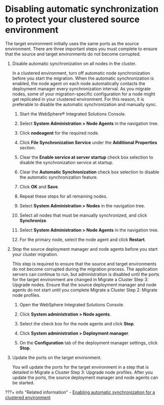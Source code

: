 # Disabling automatic synchronization to protect your clustered source environment

The target environment initially uses the same ports as the source environment. There are three important steps you must complete to ensure that the source and target environments do not become corrupted.

1.  Disable automatic synchronization on all nodes in the cluster.

    In a clustered environment, turn off automatic node synchronization before you start the migration. When the automatic synchronization is enabled, the node agent on each node automatically contacts the deployment manager every synchronization interval. As you migrate nodes, some of your migration-specific configuration for a node might get replicated in your clustered environment. For this reason, it is preferable to disable the automatic synchronization and manually sync.

    1.  Start the WebSphere® Integrated Solutions Console.

    2.  Select **System Administration > Node Agents** in the navigation tree.

    3.  Click **nodeagent** for the required node.

    4.  Click **File Synchronization Service** under the **Additional Properties** section.

    5.  Clear the **Enable service at server startup** check box selection to disable the synchronization service at startup.

    6.  Clear the **Automatic Synchronization** check box selection to disable the automatic synchronization feature.

    7.  Click **OK** and **Save**.

    8.  Repeat these steps for all remaining nodes.

    9.  Select **System Administration > Nodes** in the navigation tree.

    10. Select all nodes that must be manually synchronized, and click **Synchronize**.

    11. Select **System Administration > Node Agents** in the navigation tree.

    12. For the primary node, select the node agent and click **Restart**.

2.  Stop the source deployment manager and node agents before you start your cluster migration.

    This step is required to ensure that the source and target environments do not become corrupted during the migration process. The application servers can continue to run, but administration is disabled until the ports for the target environment are changed in Migrate a Cluster Step 3: Upgrade nodes. Ensure that the source deployment manager and node agents do not start until you complete Migrate a Cluster Step 2: Migrate node profiles.

    1.  Open the WebSphere Integrated Solutions Console.

    2.  Click **System administration > Node agents**.

    3.  Select the check box for the node agents and click **Stop**.

    4.  Click **System administration > Deployment manager**.

    5.  On the **Configuration** tab of the deployment manager settings, click **Stop**.

3.  Update the ports on the target environment.

    You will update the ports for the target environment in a step that is detailed in Migrate a Cluster Step 3: Upgrade node profiles. After you update the ports, the source deployment manager and node agents can be started.


???+ info "Related information" 
    -   [Enabling automatic synchronization for a clustered environment](../../../../deployment/manage/migrate/next_steps/post_mig_activities/admin_task/mig_enable_auto-sync.md)


